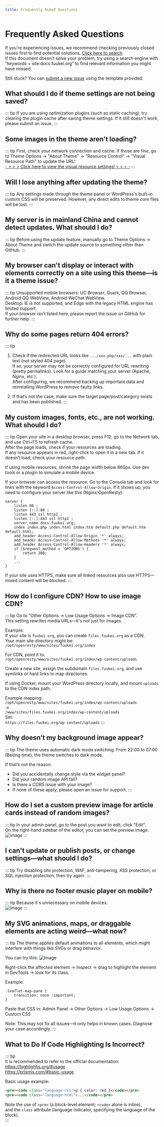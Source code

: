 ```yaml
---
title: Frequently Asked Questions
---
```


# Frequently Asked Questions

If you're experiencing issues, we recommend checking previously closed issues first to find potential solutions. [Click here to search](https://github.com/mirai-mamori/Sakurairo/issues?q=is%3Aissue+is%3Aclosed)  
If this document doesn't solve your problem, try using a search engine with “keywords + site:docs.fuukei.org” to find relevant information you might have missed.  

Still stuck? You can [submit a new issue](https://github.com/mirai-mamori/Sakurairo/issues/new/choose) using the template provided.

## What should I do if theme settings are not being saved?

::: tip
If you are using optimization plugins (such as static caching), try clearing the plugin cache after saving theme settings. If it still doesn't work, please submit an issue.
:::

## Some images in the theme aren't loading?

::: tip
First, check your network connection and cache. If those are fine, go to Theme Options → "About Theme" → "Resource Control" → "Visual Resource Path" to update the URL!  
[- > > > Click here to view the visual resource settings! < < < -](/en/Sakurairo/About-Theme/#visual-resource-path)
:::

## Will I lose anything after updating the theme?

::: tip
Any settings made through the theme panel or WordPress's built-in custom CSS will be preserved. However, any direct edits to theme core files will be lost.
:::

## My server is in mainland China and cannot detect updates. What should I do?

::: tip
Before using the update feature, manually go to Theme Options → About Theme and switch the update source to something other than GitHub.
:::

## My browser can't display or interact with elements correctly on a site using this theme—is it a theme issue?

::: tip
Unsupported mobile browsers: UC Browser, Quark, QQ Browser, Android QQ WebView, Android WeChat WebView.  
Desktop: IE is not supported, and Edge with the legacy HTML engine has limited support.  
If your browser isn’t listed here, please report the issue on GitHub for further help.
:::

## Why do some pages return 404 errors?

::: tip
1. Check if the redirected URL looks like `.../xxx.php/xxx/...` with plain text (not styled 404 page).  
If so, your server may not be correctly configured for URL rewriting (pretty permalinks). Look for a guide matching your server (Apache, Nginx, etc.).  
After configuring, we recommend backing up important data and reinstalling WordPress to remove faulty links.

2. If that’s not the case, make sure the target page/post/category exists and has been published.
:::

## My custom images, fonts, etc., are not working. What should I do?

::: tip
Open your site in a desktop browser, press F12, go to the Network tab, and use Ctrl+F5 to refresh cache.  
After the page loads, check if your resources are loading.  
If any resource appears in red, right-click to open it in a new tab. If it doesn’t load, check your resource path.

If using mobile resources, shrink the page width below 860px. Use dev tools or a plugin to simulate a mobile device.

If your browser can access the resource:
Go to the Console tab and look for links with the keyword `Access-Control-Allow-Origin`. If it shows up, you need to configure your server like this (Nginx/OpenResty):
```
server {
    listen 80 ; 
    listen [::]:80 ; 
    listen 443 ssl http2 ; 
    listen [::]:443 ssl http2 ; 
    server_name docs.fuukei.org; 
    index index.php index.html index.htm default.php default.htm default.html; 
    add_header Access-Control-Allow-Origin '*' always;
    add_header Access-Control-Allow-Methods '*' always;
    add_header Access-Control-Allow-Headers '*' always;
    if ($request_method = 'OPTIONS') {
        return 200;
    }
    ...
}
```
If your site uses HTTPS, make sure all linked resources also use HTTPS—mixed content will be blocked.
:::

## How do I configure CDN? How to use image CDN?

::: tip
Go to "Other Options → Low Usage Options → Image CDN".  
This setting rewrites media URLs—it's not just for images.

Example:  
If your site is `fuukei.org`, you can create `files.fuukei.org` as a CDN.  
Your main site directory might be:  
`/opt/openresty/www/sites/fuukei.org/index`

For CDN, point it to:  
`/opt/openresty/www/sites/fuukei.org/index/wp-content/uploads`

Create a new site, assign the subdomain `files.fuukei.org`, and use symlinks or hard links to map directories.

If using Docker, mount your WordPress directory locally, and mount `uploads` to the CDN index path.

Example mapping:  
`/opt/openresty/www/sites/fuukei.org/index/wp-content/uploads`  
→  
`/www/sites/files.fuukei.org/index/wp-content/uploads`  
Set:  
`https://files.fuukei.org/wp-content/uploads`
:::

## Why doesn’t my background image appear?

::: tip
The theme uses automatic dark mode switching. From 22:00 to 07:00 (Beijing time), the theme switches to dark mode.

If that’s not the reason:
- Did you accidentally change style via the widget panel?
- Did your random image API fail?
- Is there a CORS issue with your image?
- If none of these apply, please open an issue for support.
:::

## How do I set a custom preview image for article cards instead of random images?

::: tip
In your admin panel, go to the post you want to edit, click "Edit".  
On the right-hand sidebar of the editor, you can set the preview image.  
![image](/qa/article_image.png)
:::

## I can't update or publish posts, or change settings—what should I do?

::: tip
Try disabling site protection, WAF, anti-tampering, XSS protection, or SQL injection protection, then try again.
:::

## Why is there no footer music player on mobile?

::: tip
Because it's unnecessary on mobile devices.  
![image](/qa/no_ess.png)
:::

## My SVG animations, maps, or draggable elements are acting weird—what now?

::: tip
The theme applies default animations to all elements, which might interfere with things like SVGs or drag behavior.

You can try this:
![image](/qa/class.png)

Right-click the affected element → Inspect → drag to highlight the element in DevTools → look for its class.

Example:
```
.leaflet-map-pane {
    transition: none !important;
}
```

Paste that CSS in: Admin Panel → Other Options → Low Usage Options → Custom CSS

Note: This may not fix all issues—it only helps in known cases. Diagnose your case accordingly.
:::

## What to Do If Code Highlighting Is Incorrect?

::: tip  
It is recommended to refer to the official documentation:  
https://highlightjs.org/#usage  
https://prismjs.com/#basic-usage  

Basic usage example:  
```html
<pre><code class="language-css">p { color: red }</code></pre>  
<pre><code class="language-html">...</code></pre>  
```  

Note the use of `<pre>` (a block-level element; `<code>` alone is inline),  
and the `class` attribute (language indicator, specifying the language of the block).  
:::
